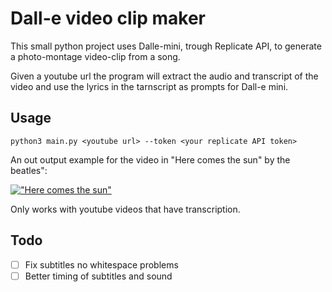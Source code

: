 # Dall-e video clip maker

This small python project uses Dalle-mini, trough Replicate API, to generate a photo-montage video-clip 
from a song.

Given a youtube url the program will extract the audio and transcript of the video and use the lyrics
in the tarnscript as prompts for Dall-e mini.

## Usage
`python3 main.py <youtube url> --token <your replicate API token>`

An out output example for the video in "Here comes the sun" by the beatles":

[!["Here comes the sun"](https://img.youtube.com/vi/wh_cIPiaQJg/0.jpg)](https://youtu.be/wh_cIPiaQJg)

Only works with youtube videos that have transcription.


## Todo
- [ ] Fix subtitles no whitespace problems
- [ ] Better timing of subtitles and sound